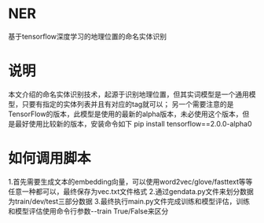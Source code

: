 # NER
基于tensorflow深度学习的地理位置的命名实体识别
# 说明
本文介绍的命名实体识别技术，起源于识别地理位置，但其实词模型是一个通用模型，只要有指定的实体列表并且有对应的tag就可以；
另一个需要注意的是TensorFlow的版本，此模型是使用的最新的alpha版本，未必使用这个版本，但是最好使用比较新的版本，安装命令如下
pip install tensorflow==2.0.0-alpha0
# 如何调用脚本
1.首先需要生成文本的embedding向量，可以使用word2vec/glove/fasttext等等任意一种都可以，最终保存为vec.txt文件格式
2.通过gendata.py文件来划分数据为train/dev/test三部分数据
3.最终执行main.py文件完成训练和模型评估，训练和模型评估使用命令行参数--train True/False来区分

